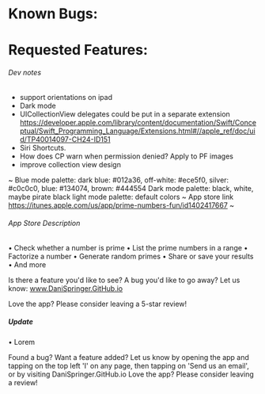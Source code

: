 # Known Bugs:

# Requested Features:

###### Dev notes

- support orientations on ipad
- Dark mode
- UICollectionView delegates could be put in a separate extension
https://developer.apple.com/library/content/documentation/Swift/Conceptual/Swift_Programming_Language/Extensions.html#//apple_ref/doc/uid/TP40014097-CH24-ID151
- Siri Shortcuts.
- How does CP warn when permission denied? Apply to PF images
- improve collection view design

~
Blue mode palette: dark blue: #012a36, off-white: #ece5f0, silver: #c0c0c0, blue: #134074, brown: #444554
Dark mode palette: black, white, maybe pirate black
light mode palette: default colors
~
App store link https://itunes.apple.com/us/app/prime-numbers-fun/id1402417667
~
###### App Store Description
• Check whether a number is prime
• List the prime numbers in a range
• Factorize a number
• Generate random primes
• Share or save your results
• And more

Is there a feature you'd like to see? A bug you'd like to go away? Let us know: www.DaniSpringer.GitHub.io

Love the app? Please consider leaving a 5-star review!


##### Update

• Lorem

Found a bug? Want a feature added? Let us know by opening the app and tapping on the top left 'I' on any page, then tapping on 'Send us an email', or by visiting DaniSpringer.GitHub.io
Love the app? Please consider leaving a review!